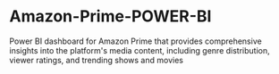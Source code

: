 # Amazon-Prime-POWER-BI
 Power BI dashboard for Amazon Prime that provides comprehensive insights into the platform's media content, including genre distribution, viewer ratings, and trending shows and movies
